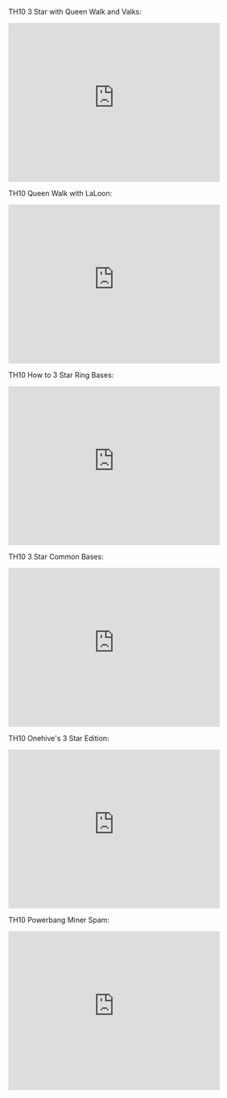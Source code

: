
TH10 3 Star with Queen Walk and Valks:

<iframe width="420" height="315" src="https://www.youtube.com/embed/FKmJYXfoJNo" frameborder="0" allowfullscreen></iframe>

TH10 Queen Walk with LaLoon:

<iframe width="420" height="315" src="https://www.youtube.com/embed/ceY9_ovhfI8" frameborder="0" allowfullscreen></iframe>

TH10 How to 3 Star Ring Bases:

<iframe width="420" height="315" src="https://www.youtube.com/embed/wcwoCBAEWXw" frameborder="0" allowfullscreen></iframe>

TH10 3 Star Common Bases:

<iframe width="420" height="315" src="https://www.youtube.com/embed/OZv-plsqxuQ" frameborder="0" allowfullscreen></iframe>

TH10 Onehive's 3 Star Edition:

<iframe width="420" height="315" src="https://www.youtube.com/embed/xOWgMs2BT1s" frameborder="0" allowfullscreen></iframe>

TH10 Powerbang Miner Spam:

<iframe width="420" height="315" src="https://www.youtube.com/watch?v=DI4qUHIB0P8" frameborder="0" allowfullscreen></iframe>
